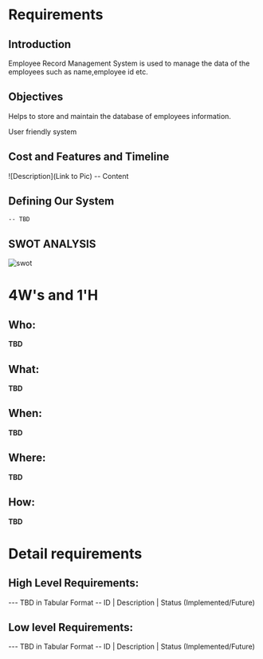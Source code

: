 # Requirements
## Introduction

 Employee Record Management System is used to manage the data of the employees such as name,employee id etc.

## Objectives

 
Helps to store and maintain the database of employees information.

User friendly system
## Cost and Features and Timeline
![Description](Link 
to Pic)
-- Content 
## Defining Our System
    -- TBD
## SWOT ANALYSIS
![swot](https://user-images.githubusercontent.com/89735341/132437555-0cc03e98-6313-4192-9f32-17f1fb8f2e45.png)



# 4W&#39;s and 1&#39;H

## Who:

**TBD**

## What:

**TBD**

## When:

**TBD**

## Where:

**TBD**

## How:

**TBD**

# Detail requirements
## High Level Requirements:
--- TBD in Tabular Format 
-- ID | Description | Status (Implemented/Future)


##  Low level Requirements:
--- TBD in Tabular Format 
-- ID | Description | Status (Implemented/Future)
